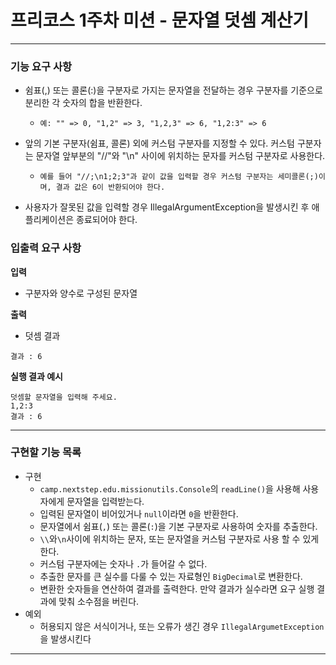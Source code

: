 # 프리코스 1주차 미션 - 문자열 덧셈 계산기

***

### 기능 요구 사항

* 쉼표(,) 또는 콜론(:)을 구분자로 가지는 문자열을 전달하는 경우 구분자를 기준으로 분리한 각 숫자의 합을 반환한다.
    * `예: "" => 0, "1,2" => 3, "1,2,3" => 6, "1,2:3" => 6`

* 앞의 기본 구분자(쉼표, 콜론) 외에 커스텀 구분자를 지정할 수 있다. 커스텀 구분자는 문자열 앞부분의 "//"와 "\n" 사이에 위치하는 문자를 커스텀 구분자로 사용한다.
    * `예를 들어 "//;\n1;2;3"과 같이 값을 입력할 경우 커스텀 구분자는 세미콜론(;)이며, 결과 값은 6이 반환되어야 한다.`

* 사용자가 잘못된 값을 입력할 경우 IllegalArgumentException을 발생시킨 후 애플리케이션은 종료되어야 한다.

### 입출력 요구 사항

**입력**

* 구분자와 양수로 구성된 문자열

**출력**

* 덧셈 결과

```
결과 : 6
```

**실행 결과 예시**

```
덧셈할 문자열을 입력해 주세요.
1,2:3
결과 : 6
```

***

### 구현할 기능 목록

* 구현
    * `camp.nextstep.edu.missionutils.Console`의 `readLine()`을 사용해 사용자에게 문자열을 입력받는다.
    * 입력된 문자열이 비어있거나 `null`이라면 `0`을 반환한다.
    * 문자열에서 쉼표(`,`) 또는 콜론(`:`)을 기본 구분자로 사용하여 숫자를 추출한다.
    * `\\`와``\n``사이에 위치하는 문자, 또는 문자열을 커스텀 구분자로 사용 할 수 있게 한다.
    * 커스텀 구분자에는 숫자나 `.`가 들어갈 수 없다.
    * 추출한 문자를 큰 실수를 다룰 수 있는 자료형인 `BigDecimal`로 변환한다.
    * 변환한 숫자들을 연산하여 결과를 출력한다. 만약 결과가 실수라면 요구 실행 결과에 맞춰 소수점을 버린다.
* 예외
    * 허용되지 않은 서식이거나, 또는 오류가 생긴 경우 `IllegalArgumetException`을 발생시킨다
***